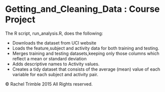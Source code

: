 # Getting_and_Cleaning_Data : Course Project

The R script, run_analysis.R, does the following:
* Downloads the dataset from UCI website
* Loads the feature,subject and activity data for both training and testing.
* Merges training and testing datasets,keeping only those columns which reflect a mean or standard deviation
* Adds descriptive names to Activity values.
* Creates a tidy dataset that consists of the average (mean) value of each variable for each subject and activity      pair.

© Rachel Trimble 2015 All Rights reserved.
